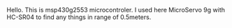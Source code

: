Hello. This is msp430g2553 microcontroler.
I used here MicroServo 9g with HC-SR04 to find any things
in range of 0.5meters.